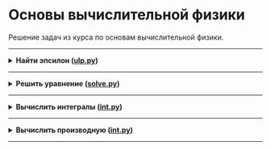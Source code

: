 # Основы вычислительной физики

Решение задач из курса по основам вычислительной физики.

---

<details>
<summary>
<b>Найти эпсилон (<a href="lesson_1/ulp.py">ulp.py</a>)</b>
</summary>

#### Условие

...

</details>

---

<details>
<summary>
<b>Решить уравнение (<a href="lesson_2/solve.py">solve.py</a>)</b>
</summary>

#### Условие

...

</details>

---

<details>
<summary>
<b>Вычислить интегралы (<a href="lesson_3/int.py">int.py</a>)</b>
</summary>

#### Условие

...

</details>

---

<details>
<summary>
<b>Вычислить производную (<a href="lesson_4/diff.py">int.py</a>)</b>
</summary>

#### Условие

...

</details>

---
